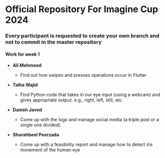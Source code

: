 
# Official Repository For Imagine Cup 2024

### Every participant is requested to create your own branch and not to commit in the master repository

#### Work for week 1

- **Ali Mehmood**
  - Find out how swipes and presses operations occur in Flutter

- **Talha Wajid**
  - Find Python code that takes in our eye input (using a webcam) and gives appropriate output, e.g., right, left, still, etc.

- **Danish Javed**
  - Come up with the logo and manage social media (a triple post or a single one divided).

- **Shurahbeel Peerzada**
  - Come up with a feasibility report and manage how to detect iris movement of the human eye
